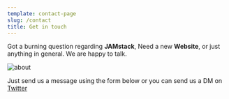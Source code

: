 ```yaml
---
template: contact-page
slug: /contact
title: Get in touch
---
```

Got a burning question regarding **JAMstack**, Need a new **Website**, or just anything in general. We are happy to talk.

![about](/assets/fredrick-tendong-hvyepjyehdq-unsplash.jpg)

Just send us a message using the form below or you can send us a DM on [Twitter](https://twitter.com/stackrole)